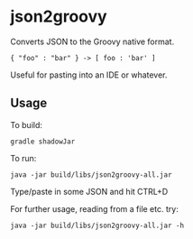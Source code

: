 # json2groovy

Converts JSON to the Groovy native format. 

`{ "foo" : "bar" } -> [ foo : 'bar' ]`

Useful for pasting into an IDE or whatever.

## Usage

To build: 

`gradle shadowJar`

To run:

`java -jar build/libs/json2groovy-all.jar`

Type/paste in some JSON and hit CTRL+D

For further usage, reading from a file etc. try:

`java -jar build/libs/json2groovy-all.jar -h`
